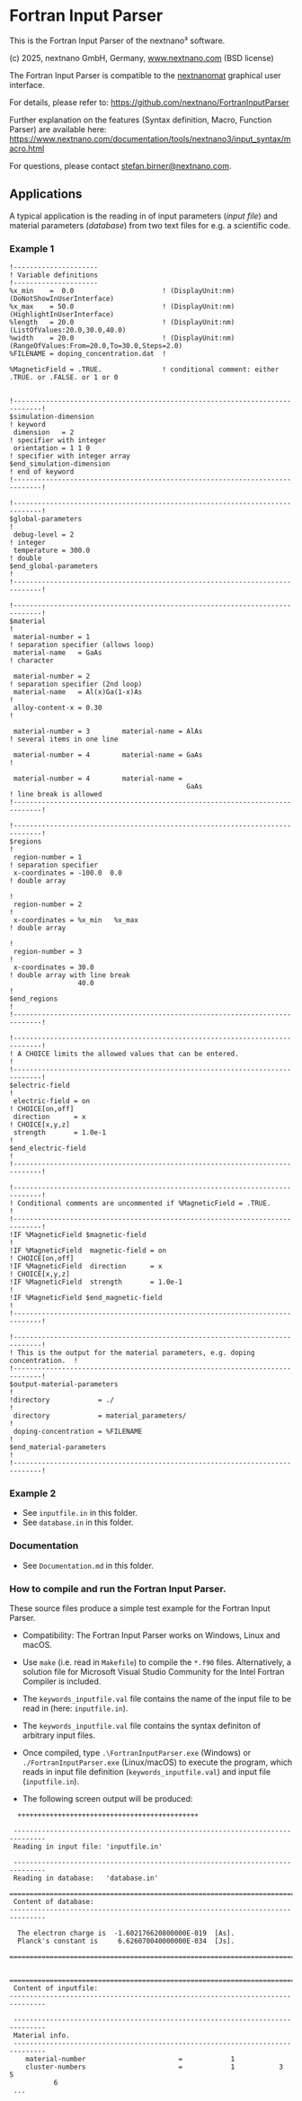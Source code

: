 # Fortran Input Parser

This is the Fortran Input Parser of the nextnano³ software.

(c) 2025, nextnano GmbH, Germany, www.nextnano.com (BSD license)

The Fortran Input Parser is compatible to the [nextnanomat](https://www.nextnano.com/nextnanomat/) graphical user interface.

For details, please refer to: https://github.com/nextnano/FortranInputParser

Further explanation on the features (Syntax definition, Macro, Function Parser) are available here:
https://www.nextnano.com/documentation/tools/nextnano3/input_syntax/macro.html

For questions, please contact stefan.birner@nextnano.com.

## Applications

A typical application is the reading in of input parameters (*input file*) and material parameters (*database*) from two text files for e.g. a scientific code.


### Example 1

```
!---------------------
! Variable definitions
!---------------------
%x_min    =  0.0                      ! (DisplayUnit:nm)(DoNotShowInUserInterface)
%x_max    = 50.0                      ! (DisplayUnit:nm)(HighlightInUserInterface)
%length   = 20.0                      ! (DisplayUnit:nm)(ListOfValues:20.0,30.0,40.0)
%width    = 20.0                      ! (DisplayUnit:nm)(RangeOfValues:From=20.0,To=30.0,Steps=2.0)
%FILENAME = doping_concentration.dat  !

%MagneticField = .TRUE.               ! conditional comment: either .TRUE. or .FALSE. or 1 or 0


!-----------------------------------------------------------------------------!
$simulation-dimension                                                         ! keyword
 dimension   = 2                                                              ! specifier with integer
 orientation = 1 1 0                                                          ! specifier with integer array
$end_simulation-dimension                                                     ! end of keyword
!-----------------------------------------------------------------------------!

!-----------------------------------------------------------------------------!
$global-parameters                                                            !
 debug-level = 2                                                              ! integer
 temperature = 300.0                                                          ! double
$end_global-parameters                                                        !
!-----------------------------------------------------------------------------!

!-----------------------------------------------------------------------------!
$material                                                                     !
 material-number = 1                                                          ! separation specifier (allows loop)
 material-name   = GaAs                                                       ! character
 
 material-number = 2                                                          ! separation specifier (2nd loop)
 material-name   = Al(x)Ga(1-x)As                                             !
 alloy-content-x = 0.30                                                       !

 material-number = 3        material-name = AlAs                              ! several items in one line

 material-number = 4        material-name = GaAs                              !

 material-number = 4        material-name =
                                            GaAs                              ! line break is allowed
!-----------------------------------------------------------------------------!

!-----------------------------------------------------------------------------!
$regions                                                                      !
 region-number = 1                                                            ! separation specifier
 x-coordinates = -100.0  0.0                                                  ! double array
                                                                              !
 region-number = 2                                                            !
 x-coordinates = %x_min   %x_max                                              ! double array
                                                                              !
 region-number = 3                                                            !
 x-coordinates = 30.0                                                         ! double array with line break
                 40.0                                                         !
$end_regions                                                                  !
!-----------------------------------------------------------------------------!

!-----------------------------------------------------------------------------!
! A CHOICE limits the allowed values that can be entered.                     !
!-----------------------------------------------------------------------------!
$electric-field                                                               !
 electric-field = on                                                          ! CHOICE[on,off]
 direction      = x                                                           ! CHOICE[x,y,z]
 strength       = 1.0e-1                                                      !
$end_electric-field                                                           !
!-----------------------------------------------------------------------------!

!-----------------------------------------------------------------------------!
! Conditional comments are uncommented if %MagneticField = .TRUE.             !
!-----------------------------------------------------------------------------!
!IF %MagneticField $magnetic-field                                            !
!IF %MagneticField  magnetic-field = on                                       ! CHOICE[on,off]
!IF %MagneticField  direction      = x                                        ! CHOICE[x,y,z]
!IF %MagneticField  strength       = 1.0e-1                                   !
!IF %MagneticField $end_magnetic-field                                        !
!-----------------------------------------------------------------------------!

!-----------------------------------------------------------------------------!
! This is the output for the material parameters, e.g. doping concentration.  !
!-----------------------------------------------------------------------------!
$output-material-parameters                                                   !
!directory            = ./                                                    !
 directory            = material_parameters/                                  !
 doping-concentration = %FILENAME                                             !
$end_material-parameters                                                      !
!-----------------------------------------------------------------------------!

```

### Example 2

- See `inputfile.in` in this folder.
- See `database.in` in this folder.


### Documentation

- See `Documentation.md` in this folder.


### How to compile and run the Fortran Input Parser.

These source files produce a simple test example for the Fortran Input Parser.

- Compatibility: The Fortran Input Parser works on Windows, Linux and macOS.
- Use `make` (i.e. read in `Makefile`) to compile the `*.f90` files.
  Alternatively, a solution file for Microsoft Visual Studio Community for the Intel Fortran Compiler is included.
- The `keywords_inputfile.val` file contains the name of the input file to be read in (here: `inputfile.in`).
- The `keywords_inputfile.val` file contains the syntax definiton of arbitrary input files.
- Once compiled, type `.\FortranInputParser.exe` (Windows) or `./FortranInputParser.exe` (Linux/macOS) to execute the program, which reads in input file definition
  (`keywords_inputfile.val`) and input file (`inputfile.in`).

- The following screen output will be produced:

```
  +++++++++++++++++++++++++++++++++++++++++++++ 

 ------------------------------------------------------------------------------
 Reading in input file: 'inputfile.in'

 ------------------------------------------------------------------------------
 Reading in database:   'database.in'

===============================================================================
 Content of database:
-------------------------------------------------------------------------------

  The electron charge is  -1.602176620800000E-019  [As].
  Planck's constant is     6.626070040000000E-034  [Js].

===============================================================================


===============================================================================
 Content of inputfile:
-------------------------------------------------------------------------------

 ------------------------------------------------------------------------------
 Material info.
 ------------------------------------------------------------------------------
    material-number                       =            1
    cluster-numbers                       =            1           3           5
           6
 ...
```
